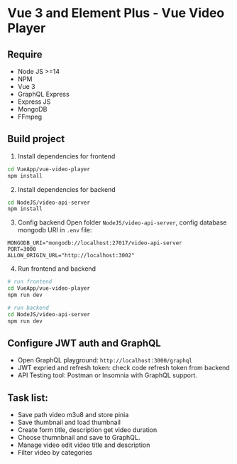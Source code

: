 # Vue 3 and Element Plus - Vue Video Player

## Require

- Node JS >=14
- NPM
- Vue 3
- GraphQL Express
- Express JS
- MongoDB
- FFmpeg

## Build project

1. Install dependencies for frontend

```bash
cd VueApp/vue-video-player
npm install
```

2. Install dependencies for backend

```bash
cd NodeJS/video-api-server
npm install
```

3. Config backend
   Open folder `NodeJS/video-api-server`, config database mongodb URI in `.env` file:

```ENV
MONGODB_URI="mongodb://localhost:27017/video-api-server
PORT=3000
ALLOW_ORIGIN_URL="http://localhost:3002"
```

4. Run frontend and backend

```bash
# run frontend
cd VueApp/vue-video-player
npm run dev

# run backend
cd NodeJS/video-api-server
npm run dev
```

## Configure JWT auth and GraphQL

- Open GraphQL playground: `http://localhost:3000/graphql`
- JWT expried and refresh token: check code refresh token from backend
- API Testing tool: Postman or Insomnia with GraphQL support.

## Task list:

- Save path video m3u8 and store pinia
- Save thumbnail and load thumbnail
- Create form title, description get video duration
- Choose thumnbnail and save to GraphQL.
- Manage video edit video title and description
- Filter video by categories
